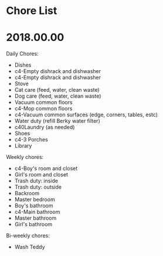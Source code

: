# Chore List
# 2018.00.00



Daily Chores:
   * Dishes
   * c4-Empty dishrack and dishwasher
   * c4-Empty dishrack and dishwasher
   * Stove
   * Cat care (feed, water, clean waste)
   * Dog care (feed, water, clean waste)
   * Vacuum common floors
   * c4-Mop common floors
   * c4-Vacuum common surfaces (edge, corners, tables, estc)
   * Water duty (refill Berky water filter)
   * c40Laundry (as needed)
   * Shoes
   * c4-3 Porches
   * Library




Weekly chores:
   * c4-Boy's room and closet
   * Girl's room and closet
   * Trash duty: inside
   * Trash duty: outside
   * Backroom
   * Master bedroom
   * Boy's bathroom
   * c4-Main bathroom
   * Master bathroom
   * Girl's bathroom





Bi-weekly chores:
   * Wash Teddy

